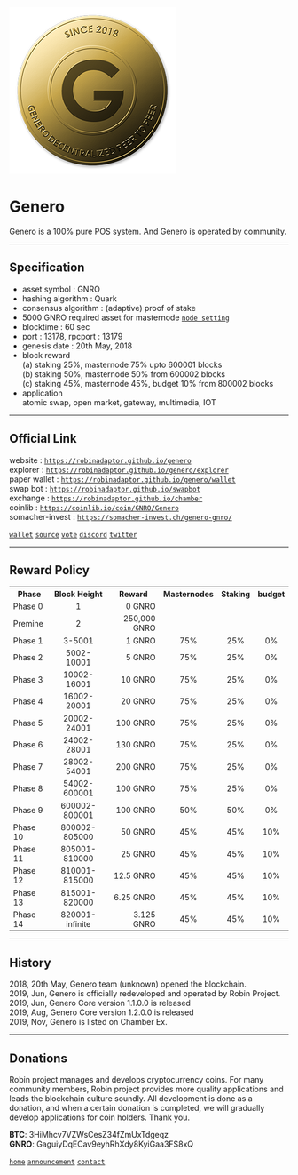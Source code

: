 ![](https://github.com/robinadaptor/logo/blob/master/genero.png)

# Genero
  
Genero is a 100% pure POS system. And Genero is operated by community.
  
***
## Specification  
  
* asset symbol : GNRO  
* hashing algorithm : Quark  
* consensus algorithm : (adaptive) proof of stake  
* 5000 GNRO required asset for masternode  [`node setting`](https://github.com/robinadaptor/help/blob/master/masternode.md)     
* blocktime : 60 sec  
* port : 13178, rpcport : 13179  
* genesis date : 20th May, 2018  
* block reward  
  (a) staking 25%, masternode 75% upto 600001 blocks   
  (b) staking 50%, masternode 50% from 600002 blocks  
  (c) staking 45%, masternode 45%, budget 10% from 800002 blocks   
* application   
  atomic swap, open market, gateway, multimedia, IOT
  
***
## Official Link  
  
website : [`https://robinadaptor.github.io/genero`](https://robinadaptor.github.io/genero)      
explorer : [`https://robinadaptor.github.io/genero/explorer`](https://robinadaptor.github.io/genero/explorer)   
paper wallet : [`https://robinadaptor.github.io/genero/wallet`](https://robinadaptor.github.io/genero/wallet)   
swap bot : [`https://robinadaptor.github.io/swapbot`](https://robinadaptor.github.io/swapbot)   
exchange : [`https://robinadaptor.github.io/chamber`](https://robinadaptor.github.io/chamber)  
coinlib : [`https://coinlib.io/coin/GNRO/Genero`](https://coinlib.io/coin/GNRO/Genero)   
somacher-invest : [`https://somacher-invest.ch/genero-gnro/`](https://somacher-invest.ch/genero-gnro/)  
  
[`wallet`](https://github.com/robinadaptor/genero/releases) [`source`](https://github.com/robinadaptor/genero) [`vote`](https://robinadaptor.github.io/genero/vote) [`discord`](https://discord.gg/zYvFFJU) [`twitter`](https://twitter.com/robinadaptor)   
  
***
## Reward Policy  

<table>
<th>Phase</th><th>Block Height</th><th>Reward</th><th>Masternodes</th><th>Staking</th><th>budget</th>
<tr><td>Phase 0</td><td align="center">1</td><td align="right">0 GNRO</td><td align="center"></td><td align="center"></td><td align="center"></td></tr>
<tr><td>Premine</td><td align="center">2</td><td align="right">250,000 GNRO</td><td align="center"></td><td align="center"></td><td align="center"></td></tr>
<tr><td>Phase 1</td><td align="center">3-5001</td><td align="right">1 GNRO</td><td align="center">75%</td><td align="center">25%</td><td align="center">0%</td></tr>
<tr><td>Phase 2</td><td align="center">5002-10001</td><td align="right">5 GNRO</td><td align="center">75%</td><td align="center">25%</td><td align="center">0%</td></tr>
<tr><td>Phase 3</td><td align="center">10002-16001</td><td align="right">10 GNRO</td><td align="center">75%</td><td align="center">25%</td><td align="center">0%</td></tr>
<tr><td>Phase 4</td><td align="center">16002-20001</td><td align="right">20 GNRO</td><td align="center">75%</td><td align="center">25%</td><td align="center">0%</td></tr>
<tr><td>Phase 5</td><td align="center">20002-24001</td><td align="right">100 GNRO</td><td align="center">75%</td><td align="center">25%</td><td align="center">0%</td></tr>
<tr><td>Phase 6</td><td align="center">24002-28001</td><td align="right">130 GNRO</td><td align="center">75%</td><td align="center">25%</td><td align="center">0%</td></tr>
<tr><td>Phase 7</td><td align="center">28002-54001</td><td align="right">200 GNRO</td><td align="center">75%</td><td align="center">25%</td><td align="center">0%</td></tr>
<tr><td>Phase 8</td><td align="center">54002-600001</td><td align="right">100 GNRO</td><td align="center">75%</td><td align="center">25%</td><td align="center">0%</td></tr>
<tr><td>Phase 9</td><td align="center">600002-800001</td><td align="right">100 GNRO</td><td align="center">50%</td><td align="center">50%</td><td align="center">0%</td></tr>
<tr><td>Phase 10</td><td align="center">800002-805000</td><td align="right">50 GNRO</td><td align="center">45%</td><td align="center">45%</td><td align="center">10%</td></tr>
<tr><td>Phase 11</td><td align="center">805001-810000</td><td align="right">25 GNRO</td><td align="center">45%</td><td align="center">45%</td><td align="center">10%</td></tr>
<tr><td>Phase 12</td><td align="center">810001-815000</td><td align="right">12.5 GNRO</td><td align="center">45%</td><td align="center">45%</td><td align="center">10%</td></tr>
<tr><td>Phase 13</td><td align="center">815001-820000</td><td align="right">6.25 GNRO</td><td align="center">45%</td><td align="center">45%</td><td align="center">10%</td></tr>
<tr><td>Phase 14</td><td align="center">820001-infinite</td><td align="right">3.125 GNRO</td><td align="center">45%</td><td align="center">45%</td><td align="center">10%</td></tr>
</table>

***
## History  
  
2018, 20th May, Genero team (unknown) opened the blockchain.  
2019, Jun, Genero is officially redeveloped and operated by Robin Project.  
2019, Jun, Genero Core version 1.1.0.0 is released   
2019, Aug, Genero Core version 1.2.0.0 is released   
2019, Nov, Genero is listed on Chamber Ex.  

***
## Donations 
  
Robin project manages and develops cryptocurrency coins. For many community members, Robin project provides more quality applications and leads the blockchain culture soundly. All development is done as a donation, and when a certain donation is completed, we will gradually develop applications for coin holders. Thank you.  
  
**BTC**: 3HiMhcv7VZWsCesZ34fZmUxTdgeqz    
**GNRO**: GaguiyDqECav9eyhRhXdy8KyiGaa3FS8xQ  
  
[`home`](https://github.com/robinadaptor)  [`announcement`](https://github.com/robinadaptor/announcement)  [`contact`](https://github.com/robinadaptor/POS-helper)